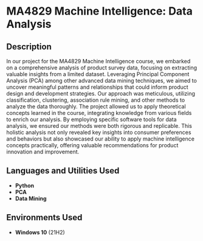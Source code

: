 <h1>MA4829 Machine Intelligence: Data Analysis</h1>

<h2>Description</h2>
In our project for the MA4829 Machine Intelligence course, we embarked on a comprehensive analysis of product survey data, focusing on extracting valuable insights from a limited dataset. Leveraging Principal Component Analysis (PCA) among other advanced data mining techniques, we aimed to uncover meaningful patterns and relationships that could inform product design and development strategies. Our approach was meticulous, utilizing classification, clustering, association rule mining, and other methods to analyze the data thoroughly. The project allowed us to apply theoretical concepts learned in the course, integrating knowledge from various fields to enrich our analysis. By employing specific software tools for data analysis, we ensured our methods were both rigorous and replicable. This holistic analysis not only revealed key insights into consumer preferences and behaviors but also showcased our ability to apply machine intelligence concepts practically, offering valuable recommendations for product innovation and improvement.
<br />


<h2>Languages and Utilities Used</h2>

- <b>Python</b> 
- <b>PCA</b>
- <b>Data Mining</b>

<h2>Environments Used </h2>

- <b>Windows 10</b> (21H2)




